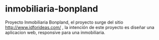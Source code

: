 # inmobiliaria-bonpland
Proyecto Inmobiliaria Bonpland, el proyecto surge del sitio http://www.idforideas.com/ , la intención de este proyecto es diseñar una aplicacion web, responsive para una inmobiliaria.
